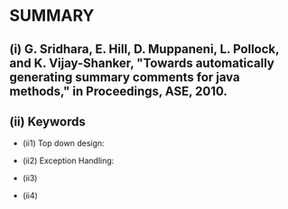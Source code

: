 # SUMMARY

## (i) G. Sridhara, E. Hill, D. Muppaneni, L. Pollock, and K. Vijay-Shanker, "Towards automatically generating summary comments for java methods," in Proceedings, ASE, 2010.

## (ii) Keywords

* (ii1) Top down design:

* (ii2) Exception Handling:

* (ii3)

* (ii4)
